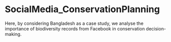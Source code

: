 # SocialMedia_ConservationPlanning
Here, by considering Bangladesh as a case study, we analyse the importance of biodiversity records from Facebook in conservation decision-making.

